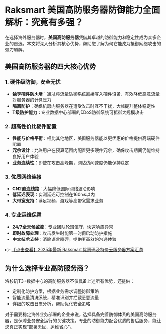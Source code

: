 # Raksmart 美国高防服务器防御能力全面解析：究竟有多强？

在选择海外服务器时，**美国高防服务器**凭借其卓越的防御能力和稳定性成为众多企业的首选。本文将深入分析其核心优势，帮助您了解为何它能成为抵御网络攻击的强力盾牌。

## 美国高防服务器的四大核心优势

### 1. 硬件级防御，安全无忧
- **独享硬件防火墙**：通过将流量防御系统直接写入硬件设备，有效降低恶意流量对服务器的计算压力
- **隔离防护**：确保机房内服务器在遭受攻击时互不干扰，大幅提升整体稳定性
- **T级防护能力**：专业数据中心部署的DDoS防御系统可抵御大规模攻击

### 2. 超高性价比硬件配置
- **性能与价格平衡**：相比其他地区，美国服务器能以更优惠的价格提供高端硬件配置
- **冗余设计**：允许用户在预算范围内配置更多硬件冗余，确保攻击期间仍能维持良好用户体验
- **业务连续性**：即使在攻击高峰期，网站访问速度仍能保持稳定

### 3. 优质网络连接
- **CN2直连线路**：大幅降低国际网络波动影响
- **低延迟表现**：实测延迟可控制在160ms以内
- **大带宽支持**：满足视频、游戏等高带宽需求业务

### 4. 专业运维保障
- **24/7全天候监控**：专业团队轮班值守，快速响应异常
- **即时故障处理**：攻击发生时能第一时间启动防护措施
- **中文技术支持**：消除语言障碍，提供更高效的沟通体验

👉 [【点击查看】2025年最新 Raksmart 优惠码及特价云服务器方案汇总](https://bit.ly/raksmart)

## 为什么选择专业高防服务商？

洛杉矶T3+数据中心的高防服务器不仅具备上述所有优势，还提供：
- 定制化防护方案，根据业务需求调整防御策略
- 智能流量清洗系统，精准识别并拦截恶意流量
- 详细的攻击日志分析，帮助优化安全策略

对于需要稳定海外业务部署的企业来说，选择具备完善防御体系的美国高防服务器，是保障业务安全运行的关键决策。专业的防御能力配合优质的售后服务，能让您真正实现"部署无忧，运维省心"。